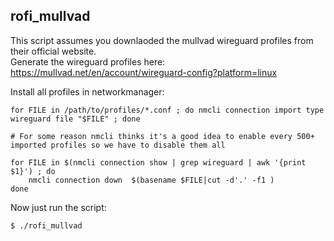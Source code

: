 ## rofi_mullvad

This script assumes you downlaoded the mullvad wireguard profiles from their official website.  
Generate the wireguard profiles here: https://mullvad.net/en/account/wireguard-config?platform=linux  

Install all profiles in networkmanager:

    for FILE in /path/to/profiles/*.conf ; do nmcli connection import type wireguard file "$FILE" ; done

    # For some reason nmcli thinks it's a good idea to enable every 500+ imported profiles so we have to disable them all

    for FILE in $(nmcli connection show | grep wireguard | awk '{print $1}') ; do 
        nmcli connection down  $(basename $FILE|cut -d'.' -f1 )
    done

Now just run the script:

    $ ./rofi_mullvad
